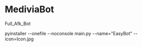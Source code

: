 # MediviaBot
Full_Afk_Bot

pyinstaller --onefile --noconsole main.py --name="EasyBot" --icon=Icon.jpg